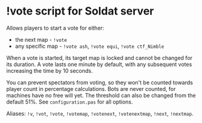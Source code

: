 # !vote script for Soldat server

Allows players to start a vote for either:

* the next map - `!vote`
* any specific map - `!vote ash`, `!vote equi`, `!vote ctf_Nimble`

When a vote is started, its target map is locked and cannot be changed for its duration. A vote lasts one minute by default, with any subsequent votes increasing the time by 10 seconds.

You can prevent spectators from voting, so they won't be counted towards player count in percentage calculations. Bots are never counted, for machines have no free will yet. The threshold can also be changed from the default 51%. See `configuration.pas` for all options.

Aliases: `!v`, `!vot`, `!vote`, `!votemap`, `!votenext`, `!votenextmap`, `!next`, `!nextmap`.
